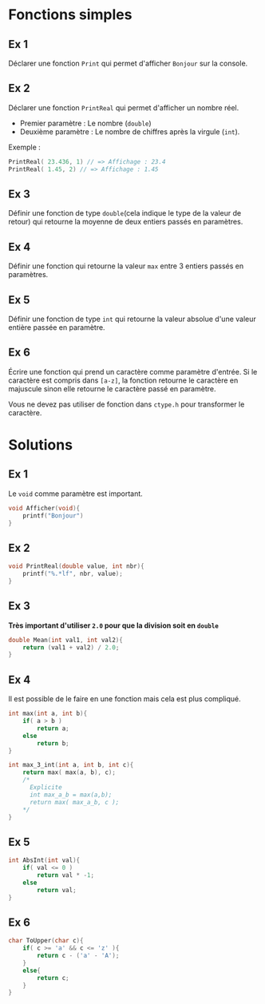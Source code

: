 # Fonctions simples

## Ex 1
Déclarer une fonction `Print` qui permet d'afficher `Bonjour` sur la console.

## Ex 2
Déclarer une fonction `PrintReal` qui permet d'afficher un nombre réel.
- Premier paramètre : Le nombre (`double`)
- Deuxième paramètre : Le nombre de chiffres après la virgule (`int`).

Exemple :
```C
PrintReal( 23.436, 1) // => Affichage : 23.4
PrintReal( 1.45, 2) // => Affichage : 1.45
```

## Ex 3
Définir une fonction de type `double`(cela indique le type de la valeur de retour) qui retourne la moyenne de deux entiers passés en paramètres.

## Ex 4
Définir une fonction qui retourne la valeur `max` entre 3 entiers passés en paramètres.

## Ex 5
Définir une fonction de type `int` qui retourne la valeur absolue d'une valeur entière passée en paramètre.

## Ex 6 
Écrire une fonction qui prend un caractère comme paramètre d'entrée. Si le caractère est compris dans `[a-z]`, la fonction retourne le caractère en majuscule sinon elle retourne le caractère passé en paramètre.

Vous ne devez pas utiliser de fonction dans `ctype.h` pour transformer le caractère.

# Solutions
## Ex 1
Le `void` comme paramètre est important.

```C
void Afficher(void){
    printf("Bonjour")
}
``` 

## Ex 2
```C
void PrintReal(double value, int nbr){
    printf("%.*lf", nbr, value);
}
```

## Ex 3
**Très important d'utiliser `2.0` pour que la division soit en `double`**
```C
double Mean(int val1, int val2){
    return (val1 + val2) / 2.0;
}
```

## Ex 4
Il est possible de le faire en une fonction mais cela est plus compliqué.

```C
int max(int a, int b){
    if( a > b )
        return a;
    else
        return b;
}

int max_3_int(int a, int b, int c){
    return max( max(a, b), c);
    /*
      Explicite
      int max_a_b = max(a,b);
      return max( max_a_b, c );
    */
}
```

## Ex 5
```C
int AbsInt(int val){
    if( val <= 0 )
        return val * -1;
    else
        return val;
}
```

## Ex 6
```C
char ToUpper(char c){
    if( c >= 'a' && c <= 'z' ){
        return c - ('a' - 'A');
    }
    else{
        return c;
    }
}
```